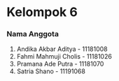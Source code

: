 # Kelompok 6
### Nama Anggota
1. Andika Akbar Aditya - 11181008
2. Fahmi Mahmuji Cholis - 11181026
3. Pramana Ade Putra - 11181070
4. Satria Shano - 11191068
